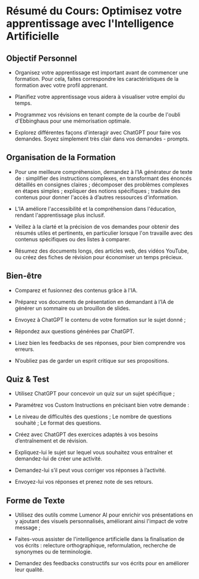 # Résumé du Cours: Optimisez votre apprentissage avec l'Intelligence Artificielle

## Objectif Personnel

* Organisez votre apprentissage est important avant de commencer une formation. Pour cela, faites correspondre les caractéristiques de la formation avec votre profil apprenant.
  
* Planifiez votre apprentissage vous aidera à visualiser votre emploi du temps.
  
* Programmez vos révisions en tenant compte de la courbe de l'oubli d'Ebbinghaus pour une mémorisation optimale.
  
* Explorez différentes façons d'interagir avec ChatGPT pour faire vos demandes. Soyez simplement très clair dans vos demandes - prompts.

## Organisation de la Formation

* Pour une meilleure compréhension, demandez à l’IA générateur de texte de : simplifier des instructions complexes, en transformant des énoncés détaillés en consignes claires ; décomposer des problèmes complexes en étapes simples ; expliquer des notions spécifiques ; traduire des contenus pour donner l'accès à d’autres ressources d'information.
  
* L’IA améliore l'accessibilité et la compréhension dans l'éducation, rendant l'apprentissage plus inclusif.
  
* Veillez à la clarté et la précision de vos demandes pour obtenir des résumés utiles et pertinents, en particulier lorsque l'on travaille avec des contenus spécifiques ou des listes à comparer.
  
* Résumez des documents longs, des articles web, des vidéos YouTube, ou créez des fiches de révision pour économiser un temps précieux.

## Bien-être

* Comparez et fusionnez des contenus grâce à l'IA.
  
* Préparez vos documents de présentation en demandant à l’IA de générer un sommaire ou un brouillon de slides.

* Envoyez à ChatGPT le contenu de votre formation sur le sujet donné ;

* Répondez aux questions générées par ChatGPT.

* Lisez bien les feedbacks de ses réponses, pour bien comprendre vos erreurs.

* N’oubliez pas de garder un esprit critique sur ses propositions.

## Quiz & Test

* Utilisez ChatGPT pour concevoir un quiz sur un sujet spécifique ;

* Paramétrez vos Custom Instructions en précisant bien votre demande :

* Le niveau de difficultés des questions ; Le nombre de questions souhaité ; Le format des questions.

* Créez avec ChatGPT des exercices adaptés à vos besoins d’entraînement et de révision.

* Expliquez-lui le sujet sur lequel vous souhaitez vous entraîner et demandez-lui de créer une activité.

* Demandez-lui s’il peut vous corriger vos réponses à l’activité.

* Envoyez-lui vos réponses et prenez note de ses retours.

## Forme de Texte

* Utilisez des outils comme Lumenor AI pour enrichir vos présentations en y ajoutant des visuels personnalisés, améliorant ainsi l'impact de votre message ;

* Faites-vous assister de l'intelligence artificielle dans la finalisation de vos écrits : relecture orthographique, reformulation, recherche de synonymes ou de terminologie.

* Demandez des feedbacks constructifs sur vos écrits pour en améliorer leur qualité.
